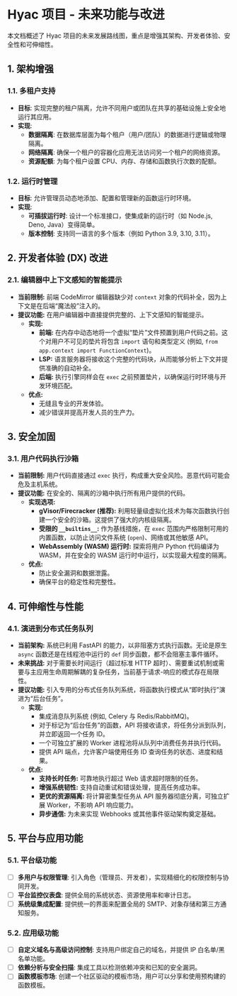 # Hyac 项目 - 未来功能与改进

本文档概述了 Hyac 项目的未来发展路线图，重点是增强其架构、开发者体验、安全性和可伸缩性。

## 1. 架构增强

### 1.1. 多租户支持
- **目标**: 实现完整的租户隔离，允许不同用户或团队在共享的基础设施上安全地运行其应用。
- **实现**:
    - **数据隔离**: 在数据库层面为每个租户（用户/团队）的数据进行逻辑或物理隔离。
    - **网络隔离**: 确保一个租户的容器化应用无法访问另一个租户的网络资源。
    - **资源配额**: 为每个租户设置 CPU、内存、存储和函数执行次数的配额。

### 1.2. 运行时管理
- **目标**: 允许管理员动态地添加、配置和管理新的函数运行时环境。
- **实现**:
    - **可插拔运行时**: 设计一个标准接口，使集成新的运行时（如 Node.js, Deno, Java）变得简单。
    - **版本控制**: 支持同一语言的多个版本（例如 Python 3.9, 3.10, 3.11）。

## 2. 开发者体验 (DX) 改进

### 2.1. 编辑器中上下文感知的智能提示

- **当前限制:** 前端 CodeMirror 编辑器缺少对 `context` 对象的代码补全，因为上下文是在后端“魔法般”注入的。
- **提议功能:** 在用户编辑器中直接提供完整的、上下文感知的智能提示。
  - **实现:**
    - **前端:** 在内存中动态地将一个虚拟“垫片”文件预置到用户代码之前。这个对用户不可见的垫片将包含 `import` 语句和类型定义 (例如, `from app.context import FunctionContext`)。
    - **LSP:** 语言服务器将接收这个完整的代码块，从而能够分析上下文并提供准确的自动补全。
    - **后端:** 执行引擎同样会在 `exec` 之前预置垫片，以确保运行时环境与开发环境匹配。
  - **优点:**
    - 无缝且专业的开发体验。
    - 减少错误并提高开发人员的生产力。

## 3. 安全加固

### 3.1. 用户代码执行沙箱

- **当前限制:** 用户代码直接通过 `exec` 执行，构成重大安全风险。恶意代码可能会危及主机系统。
- **提议功能:** 在安全的、隔离的沙箱中执行所有用户提供的代码。
  - **实现选项:**
    - **gVisor/Firecracker (推荐):** 利用轻量级虚拟化技术为每次函数执行创建一个安全的沙箱。这提供了强大的内核级隔离。
    - **受限的 `__builtins__`:** 作为基线措施，在 `exec` 范围内严格限制可用的内置函数，以防止访问文件系统 (`open`)、网络或其他敏感 API。
    - **WebAssembly (WASM) 运行时:** 探索将用户 Python 代码编译为 WASM，并在安全的 WASM 运行时中运行，以实现最大程度的隔离。
  - **优点:**
    - 防止安全漏洞和数据泄露。
    - 确保平台的稳定性和完整性。

## 4. 可伸缩性与性能

### 4.1. 演进到分布式任务队列

- **当前架构:** 系统已利用 FastAPI 的能力，以非阻塞方式执行函数。无论是原生 `async` 函数还是在线程池中运行的 `def` 同步函数，都不会阻塞主事件循环。
- **未来挑战:** 对于需要长时间运行（超过标准 HTTP 超时）、需要重试机制或需要与主应用生命周期解耦的复杂任务，当前基于请求-响应的模式存在局限性。
- **提议功能:** 引入专用的分布式任务队列系统，将函数执行模式从“即时执行”演进为“后台任务”。
  - **实现:**
    - 集成消息队列系统 (例如, Celery 与 Redis/RabbitMQ)。
    - 对于标记为“后台任务”的函数，API 将接收请求，将任务分派到队列，并立即返回一个任务 ID。
    - 一个可独立扩展的 Worker 进程池将从队列中消费任务并执行代码。
    - 提供 API 端点，允许客户端使用任务 ID 查询任务的状态、进度和结果。
  - **优点:**
    - **支持长时任务:** 可靠地执行超过 Web 请求超时限制的任务。
    - **增强系统韧性:** 支持自动重试和错误处理，提高任务成功率。
    - **更优的资源隔离:** 将计算密集型任务从 API 服务器彻底分离，可独立扩展 Worker，不影响 API 响应能力。
    - **异步通信:** 为未来实现 Webhooks 或其他事件驱动架构奠定基础。

## 5. 平台与应用功能

### 5.1. 平台级功能
- [ ] **多用户与权限管理**: 引入角色（管理员、开发者），实现精细化的权限控制与协同开发。
- [ ] **平台监控仪表盘**: 提供全局的系统状态、资源使用率和审计日志。
- [ ] **系统级集成配置**: 提供统一的界面来配置全局的 SMTP、对象存储和第三方通知服务。

### 5.2. 应用级功能
- [ ] **自定义域名与高级访问控制**: 支持用户绑定自己的域名，并提供 IP 白名单/黑名单功能。
- [ ] **依赖分析与安全扫描**: 集成工具以检测依赖冲突和已知的安全漏洞。
- [ ] **函数模板市场**: 创建一个社区驱动的模板市场，用户可以分享和使用预构建的函数模板。